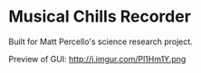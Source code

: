 Musical Chills Recorder
=======================

Built for Matt Percello's science research project.

Preview of GUI:
http://i.imgur.com/Pl1Hm1Y.png
